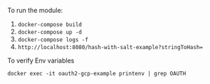 To run the module:

1. ```docker-compose build```
2. ```docker-compose up -d```
3. ```docker-compose logs -f```
4. ```http://localhost:8080/hash-with-salt-example?stringToHash=```

To verify Env variables

```docker exec -it oauth2-gcp-example printenv | grep OAUTH```